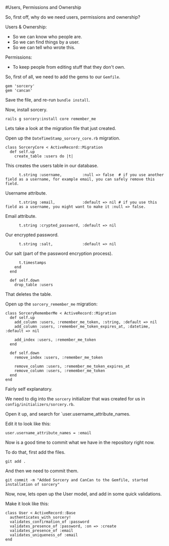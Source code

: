 #Users, Permissions and Ownership

So, first off, why do we need users, permissions and ownership?


Users & Ownership:

  - So we can know who people are.
  - So we can find things by a user.
  - So we can tell who wrote this.


Permissions:

  - To keep people from editing stuff that they don't own.



So, first of all, we need to add the gems to our `Gemfile`.


    gem 'sorcery'
    gem 'cancan'


Save the file, and re-run `bundle install`.



Now, install sorcery.

    rails g sorcery:install core remember_me


Lets take a look at the migration file that just created.


Open up the `DateTimeStamp_sorcery_core.rb` migration.



    class SorceryCore < ActiveRecord::Migration
      def self.up
        create_table :users do |t|

This creates the users table in our database.


          t.string :username,         :null => false  # if you use another field as a username, for example email, you can safely remove this field.

Username attribute.


          t.string :email,            :default => nil # if you use this field as a username, you might want to make it :null => false.

Email attribute.

          t.string :crypted_password, :default => nil
          
Our encrypted password.

          t.string :salt,             :default => nil


Our salt (part of the password encryption process).


          t.timestamps
        end
      end

      def self.down
        drop_table :users

That deletes the table.



Open up the `sorcery_remember_me` migration:


    class SorceryRememberMe < ActiveRecord::Migration
      def self.up
        add_column :users, :remember_me_token, :string, :default => nil
        add_column :users, :remember_me_token_expires_at, :datetime, :default => nil
        
        add_index :users, :remember_me_token
      end

      def self.down
        remove_index :users, :remember_me_token
        
        remove_column :users, :remember_me_token_expires_at
        remove_column :users, :remember_me_token
      end
    end


Fairly self explanatory.


We need to dig into the `sorcery` initializer that was created for us in `config/initializers/sorcery.rb`.


Open it up, and search for `user.username_attribute_names.



Edit it to look like this:


    user.username_attribute_names = :email




Now is a good time to commit what we have in the repository right now.


To do that, first add the files.

    git add .


And then we need to commit them.


    git commit -m "Added Sorcery and CanCan to the Gemfile, started installation of sorcery"




Now, now, lets open up the User model, and add in some quick validations.


Make it look like this:

    class User < ActiveRecord::Base
      authenticates_with_sorcery!
      validates_confirmation_of :password
      validates_presence_of :password, :on => :create
      validates_presence_of :email
      validates_uniqueness_of :email
    end



